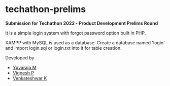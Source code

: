 # techathon-prelims
<b>Submission for Techathon 2022 - Product Development Prelims Round</b>

It is a simple login system with forgot password option built in PHP.

XAMPP with MySQL is used as a database.
Create a database named 'login' and import login.sql or login.txt into it for table creation.

Developed by
<ul>
  <li><a href="https://github.com/Yuvaraja-M">Yuvaraja M</a></li>
  <li><a href="https://github.com/VigneshP-03">Vignesh P</a></li>
  <li><a href="#">Venkateshwar K</a></li>
</ul>
